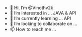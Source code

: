 - 👋 Hi, I’m @Vinothv2k
- 👀 I’m interested in ... JAVA & API
- 🌱 I’m currently learning ... API
- 💞️ I’m looking to collaborate on ...
- 📫 How to reach me ...

<!---
Vinothv2k/Vinothv2k is a ✨ special ✨ repository because its `README.md` (this file) appears on your GitHub profile.
You can click the Preview link to take a look at your changes.
--->
